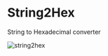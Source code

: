 # String2Hex
String to Hexadecimal converter

![string2hex](https://user-images.githubusercontent.com/10094886/185551280-9032ed11-6c13-4b5a-931c-8502d4433aa5.png)
